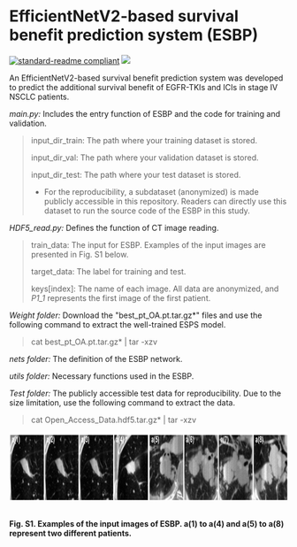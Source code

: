 # EfficientNetV2-based survival benefit prediction system (ESBP)

[![standard-readme compliant](https://img.shields.io/badge/Readme-standard-brightgreen.svg?style=flat-square)](https://github.com/JD910/ESLN/blob/main/README.md)
![](https://img.shields.io/badge/Pytorch-1.7.1-brightgreen.svg?style=flat-square)

An EfficientNetV2-based survival benefit prediction system was developed to predict the additional survival benefit of EGFR-TKIs and ICIs in stage IV NSCLC patients.

*main.py:* Includes the entry function of ESBP and the code for training and validation.  

  > input_dir_train: The path where your training dataset is stored.
  > 
  > input_dir_val: The path where your validation dataset is stored.
  > 
  > input_dir_test: The path where your test dataset is stored.
  > 
  > * For the reproducibility, a subdataset (anonymized) is made publicly accessible in this repository. Readers can directly use this dataset to run the source code of the ESBP in this study.

*HDF5_read.py:* Defines the function of  CT image reading.

  > train_data: The input for ESBP. Examples of the input images are presented in Fig. S1 below.
  > 
  > target_data: The label for training and test.
  > 
  > keys[index]: The name of each image. All data are anonymized, and *P1_1* represents the first image of the first patient. 

*Weight folder:* Download the "best_pt_OA.pt.tar.gz*" files and use the following command to extract the well-trained ESPS model.

  > cat best_pt_OA.pt.tar.gz* | tar -xzv
  > 

*nets folder:* The definition of the ESBP network.

*utils folder:* Necessary functions used in the ESBP.

*Test folder:* The publicly accessible test data for reproducibility. Due to the size limitation, use the following command to extract the data.

  > cat Open_Access_Data.hdf5.tar.gz* | tar -xzv
  > 
 
<div align=left><img width="1000" height="123" src="https://github.com/JD910/ESPS/blob/main/utils/Examples.jpg"/></div><br />

**Fig. S1. Examples of the input images of ESBP. a(1) to a(4) and a(5) to a(8) represent two different patients.**<br />
